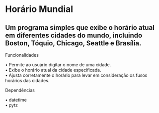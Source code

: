 # Horário Mundial

## Um programa simples que exibe o horário atual em diferentes cidades do mundo, incluindo Boston, Tóquio, Chicago, Seattle e Brasília.

Funcionalidades
 
• Permite ao usuário digitar o nome de uma cidade. <br />
• Exibe o horário atual da cidade especificada.<br />
• Ajusta corretamente o horário para levar em consideração os fusos horários das cidades.

Dependências
 
• datetime<br />
• pytz
